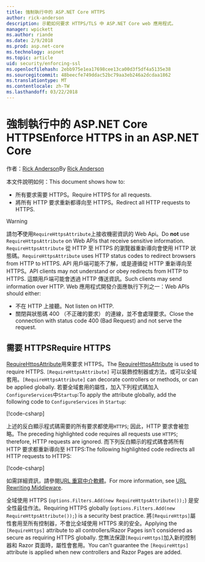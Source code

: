 ```yaml
---
title: 強制執行中的 ASP.NET Core HTTPS
author: rick-anderson
description: 示範如何要求 HTTPS/TLS 中 ASP.NET Core web 應用程式。
manager: wpickett
ms.author: riande
ms.date: 2/9/2018
ms.prod: asp.net-core
ms.technology: aspnet
ms.topic: article
uid: security/enforcing-ssl
ms.openlocfilehash: 2ebb975e1ea17698cee13ca00d3f5df4a5135e38
ms.sourcegitcommit: 48beecfe749ddac52bc79aa3eb246a2dcdaa1862
ms.translationtype: MT
ms.contentlocale: zh-TW
ms.lasthandoff: 03/22/2018
---
```

# <a name="enforce-https-in-an-aspnet-core"></a><span data-ttu-id="1dec3-103">強制執行中的 ASP.NET Core HTTPS</span><span class="sxs-lookup"><span data-stu-id="1dec3-103">Enforce HTTPS in an ASP.NET Core</span></span>

<span data-ttu-id="1dec3-104">作者：[Rick Anderson](https://twitter.com/RickAndMSFT)</span><span class="sxs-lookup"><span data-stu-id="1dec3-104">By [Rick Anderson](https://twitter.com/RickAndMSFT)</span></span>

<span data-ttu-id="1dec3-105">本文件說明如何：</span><span class="sxs-lookup"><span data-stu-id="1dec3-105">This document shows how to:</span></span>

- <span data-ttu-id="1dec3-106">所有要求需要 HTTPS。</span><span class="sxs-lookup"><span data-stu-id="1dec3-106">Require HTTPS for all requests.</span></span>
- <span data-ttu-id="1dec3-107">將所有 HTTP 要求重新都導向至 HTTPS。</span><span class="sxs-lookup"><span data-stu-id="1dec3-107">Redirect all HTTP requests to HTTPS.</span></span>

> [!WARNING]
> <span data-ttu-id="1dec3-108">請勿**不**使用`RequireHttpsAttribute`上接收機密資訊的 Web Api。</span><span class="sxs-lookup"><span data-stu-id="1dec3-108">Do **not** use `RequireHttpsAttribute` on Web APIs that receive sensitive information.</span></span> <span data-ttu-id="1dec3-109">`RequireHttpsAttribute` 從 HTTP 至 HTTPS 的瀏覽器重新導向會使用 HTTP 狀態碼。</span><span class="sxs-lookup"><span data-stu-id="1dec3-109">`RequireHttpsAttribute` uses HTTP status codes to redirect browsers from HTTP to HTTPS.</span></span> <span data-ttu-id="1dec3-110">API 用戶端可能不了解，或是遵循從 HTTP 重新導向至 HTTPS。</span><span class="sxs-lookup"><span data-stu-id="1dec3-110">API clients may not understand or obey redirects from HTTP to HTTPS.</span></span> <span data-ttu-id="1dec3-111">這類用戶端可能會透過 HTTP 傳送資訊。</span><span class="sxs-lookup"><span data-stu-id="1dec3-111">Such clients may send information over HTTP.</span></span> <span data-ttu-id="1dec3-112">Web 應用程式開發介面應執行下列之一：</span><span class="sxs-lookup"><span data-stu-id="1dec3-112">Web APIs should either:</span></span>
>
>* <span data-ttu-id="1dec3-113">不在 HTTP 上接聽。</span><span class="sxs-lookup"><span data-stu-id="1dec3-113">Not listen on HTTP.</span></span>
>* <span data-ttu-id="1dec3-114">關閉與狀態碼 400 （不正確的要求） 的連線，並不會處理要求。</span><span class="sxs-lookup"><span data-stu-id="1dec3-114">Close the connection with status code 400 (Bad Request) and not serve the request.</span></span>

## <a name="require-https"></a><span data-ttu-id="1dec3-115">需要 HTTPS</span><span class="sxs-lookup"><span data-stu-id="1dec3-115">Require HTTPS</span></span>

<span data-ttu-id="1dec3-116">[RequireHttpsAttribute](/dotnet/api/Microsoft.AspNetCore.Mvc.RequireHttpsAttribute)用來要求 HTTPS。</span><span class="sxs-lookup"><span data-stu-id="1dec3-116">The [RequireHttpsAttribute](/dotnet/api/Microsoft.AspNetCore.Mvc.RequireHttpsAttribute) is used to require HTTPS.</span></span> <span data-ttu-id="1dec3-117">`[RequireHttpsAttribute]` 可以裝飾控制器或方法，或可以全域套用。</span><span class="sxs-lookup"><span data-stu-id="1dec3-117">`[RequireHttpsAttribute]` can decorate controllers or methods, or can be applied globally.</span></span> <span data-ttu-id="1dec3-118">若要全域套用的屬性，加入下列程式碼加入`ConfigureServices`中`Startup`:</span><span class="sxs-lookup"><span data-stu-id="1dec3-118">To apply the attribute globally, add the following code to `ConfigureServices` in `Startup`:</span></span>

[!code-csharp[](authentication/accconfirm/sample/WebApp1/Startup.cs?name=snippet2&highlight=4-999)]

<span data-ttu-id="1dec3-119">上述的反白顯示程式碼需要的所有要求都使用`HTTPS`; 因此，HTTP 要求會被忽略。</span><span class="sxs-lookup"><span data-stu-id="1dec3-119">The preceding highlighted code requires all requests use `HTTPS`; therefore, HTTP requests are ignored.</span></span> <span data-ttu-id="1dec3-120">而下列反白顯示的程式碼會將所有 HTTP 要求都重新導向至 HTTPS:</span><span class="sxs-lookup"><span data-stu-id="1dec3-120">The following highlighted code redirects all HTTP requests to HTTPS:</span></span>

[!code-csharp[](authentication/accconfirm/sample/WebApp1/Startup.cs?name=snippet_AddRedirectToHttps&highlight=7-999)]

<span data-ttu-id="1dec3-121">如需詳細資訊，請參閱[URL 重寫中介軟體](xref:fundamentals/url-rewriting)。</span><span class="sxs-lookup"><span data-stu-id="1dec3-121">For more information, see [URL Rewriting Middleware](xref:fundamentals/url-rewriting).</span></span>

<span data-ttu-id="1dec3-122">全域使用 HTTPS (`options.Filters.Add(new RequireHttpsAttribute());`) 是安全性最佳作法。</span><span class="sxs-lookup"><span data-stu-id="1dec3-122">Requiring HTTPS globally (`options.Filters.Add(new RequireHttpsAttribute());`) is a security best practice.</span></span> <span data-ttu-id="1dec3-123">將`[RequireHttps]`屬性套用至所有控制器，不會比全域使用 HTTPS 來的安全。</span><span class="sxs-lookup"><span data-stu-id="1dec3-123">Applying the `[RequireHttps]` attribute to all controllers/Razor Pages isn't considered as secure as requiring HTTPS globally.</span></span> <span data-ttu-id="1dec3-124">您無法保證`[RequireHttps]`加入新的控制器和 Razor 頁面時，屬性會套用。</span><span class="sxs-lookup"><span data-stu-id="1dec3-124">You can't guarantee the `[RequireHttps]` attribute is applied when new controllers and Razor Pages are added.</span></span>
